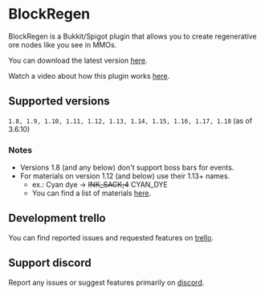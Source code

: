 # BlockRegen

BlockRegen is a Bukkit/Spigot plugin that allows you to create regenerative ore nodes like you see in MMOs.

You can download the latest version [here](https://github.com/Wertik/BlockRegen/releases/latest).

Watch a video about how this plugin works [here](https://www.youtube.com/watch?v=fiMwm317oaA&ab_channel=SoulStriker).

## Supported versions

``1.8, 1.9, 1.10, 1.11, 1.12, 1.13, 1.14, 1.15, 1.16, 1.17, 1.18`` (as of 3.6.10)

### Notes

* Versions 1.8 (and any below) don't support boss bars for events.
* For materials on version 1.12 (and below) use their 1.13+ names.
  * ex.: Cyan dye -> ~~INK_SACK;4~~ CYAN_DYE
  * You can find a list of materials [here](https://github.com/CryptoMorin/XSeries/blob/master/src/main/java/com/cryptomorin/xseries/XMaterial.java).

## Development trello

You can find reported issues and requested features on [trello](https://trello.com/b/FfsHxZUW/blockregen).

## Support discord

Report any issues or suggest features primarily on [discord](https://discord.gg/ZCxMca5).
